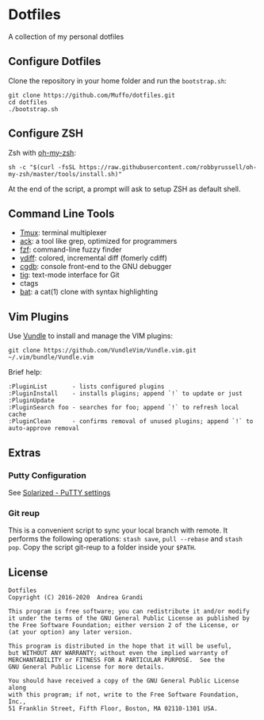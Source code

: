 # Dotfiles

A collection of my personal dotfiles

## Configure Dotfiles

Clone the repository in your home folder and run the `bootstrap.sh`:

    git clone https://github.com/Muffo/dotfiles.git
    cd dotfiles
    ./bootstrap.sh

## Configure ZSH

Zsh with [oh-my-zsh](http://ohmyz.sh/):

    sh -c "$(curl -fsSL https://raw.githubusercontent.com/robbyrussell/oh-my-zsh/master/tools/install.sh)"

At the end of the script, a prompt will ask to setup ZSH as default shell.

## Command Line Tools

* [Tmux](https://tmux.github.io): terminal multiplexer
* [ack](http://beyondgrep.com/): a tool like grep, optimized for programmers
* [fzf](https://github.com/junegunn/fzf): command-line fuzzy finder
* [ydiff](https://github.com/ymattw/ydiff): colored, incremental diff (fomerly cdiff)
* [cgdb](https://cgdb.github.io): console front-end to the GNU debugger
* [tig](https://jonas.github.io/tig): text-mode interface for Git
* ctags
* [bat](https://github.com/sharkdp/bat): a cat(1) clone with syntax highlighting

## Vim Plugins

Use [Vundle](https://github.com/VundleVim/Vundle.vim) to install 
and manage the VIM plugins:

    git clone https://github.com/VundleVim/Vundle.vim.git ~/.vim/bundle/Vundle.vim

Brief help:

    :PluginList       - lists configured plugins
    :PluginInstall    - installs plugins; append `!` to update or just :PluginUpdate
    :PluginSearch foo - searches for foo; append `!` to refresh local cache
    :PluginClean      - confirms removal of unused plugins; append `!` to auto-approve removal

## Extras

### Putty Configuration

See [Solarized - PuTTY settings](https://github.com/altercation/solarized/tree/master/putty-colors-solarized)

### Git reup

This is a convenient script to sync your local branch with remote.
It performs the following operations: `stash save`, `pull --rebase` and `stash pop`.
Copy the script git-reup to a folder inside your `$PATH`.

## License

    Dotfiles
    Copyright (C) 2016-2020  Andrea Grandi

    This program is free software; you can redistribute it and/or modify
    it under the terms of the GNU General Public License as published by
    the Free Software Foundation; either version 2 of the License, or
    (at your option) any later version.

    This program is distributed in the hope that it will be useful,
    but WITHOUT ANY WARRANTY; without even the implied warranty of
    MERCHANTABILITY or FITNESS FOR A PARTICULAR PURPOSE.  See the
    GNU General Public License for more details.

    You should have received a copy of the GNU General Public License along
    with this program; if not, write to the Free Software Foundation, Inc.,
    51 Franklin Street, Fifth Floor, Boston, MA 02110-1301 USA.
